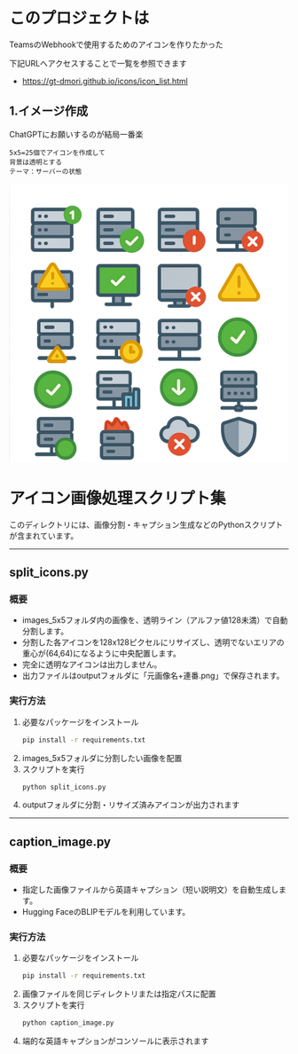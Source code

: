 # このプロジェクトは

TeamsのWebhookで使用するためのアイコンを作りたかった

下記URLへアクセスすることで一覧を参照できます
* https://gt-dmori.github.io/icons/icon_list.html


## 1.イメージ作成

ChatGPTにお願いするのが結局一番楽

```
5x5=25個でアイコンを作成して
背景は透明とする
テーマ：サーバーの状態
```
![icon00](images_5x5/icon00.png)

# アイコン画像処理スクリプト集

このディレクトリには、画像分割・キャプション生成などのPythonスクリプトが含まれています。

---

## split_icons.py

### 概要
- images_5x5フォルダ内の画像を、透明ライン（アルファ値128未満）で自動分割します。
- 分割した各アイコンを128x128ピクセルにリサイズし、透明でないエリアの重心が(64,64)になるように中央配置します。
- 完全に透明なアイコンは出力しません。
- 出力ファイルはoutputフォルダに「元画像名+連番.png」で保存されます。

### 実行方法
1. 必要なパッケージをインストール
   ```bash
   pip install -r requirements.txt
   ```
2. images_5x5フォルダに分割したい画像を配置
3. スクリプトを実行
   ```bash
   python split_icons.py
   ```
4. outputフォルダに分割・リサイズ済みアイコンが出力されます

---

## caption_image.py

### 概要
- 指定した画像ファイルから英語キャプション（短い説明文）を自動生成します。
- Hugging FaceのBLIPモデルを利用しています。

### 実行方法
1. 必要なパッケージをインストール
   ```bash
   pip install -r requirements.txt
   ```
2. 画像ファイルを同じディレクトリまたは指定パスに配置
3. スクリプトを実行
   ```bash
   python caption_image.py
   ```
4. 端的な英語キャプションがコンソールに表示されます
